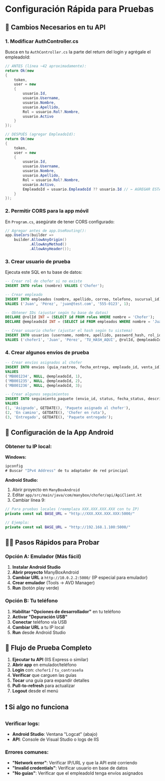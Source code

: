 # Configuración Rápida para Pruebas

## 🔧 Cambios Necesarios en tu API

### 1. Modificar AuthController.cs

Busca en tu `AuthController.cs` la parte del return del login y agrégale el empleadoId:

```csharp
// ANTES (línea ~42 aproximadamente):
return Ok(new
{
    token,
    user = new
    {
        usuario.Id,
        usuario.Username,
        usuario.Nombre,
        usuario.Apellido,
        Rol = usuario.Rol?.Nombre,
        usuario.Activo
    }
});

// DESPUÉS (agregar EmpleadoId):
return Ok(new
{
    token,
    user = new
    {
        usuario.Id,
        usuario.Username,
        usuario.Nombre,
        usuario.Apellido,
        Rol = usuario.Rol?.Nombre,
        usuario.Activo,
        EmpleadoId = usuario.EmpleadoId ?? usuario.Id // ← AGREGAR ESTA LÍNEA
    }
});
```

### 2. Permitir CORS para la app móvil

En `Program.cs`, asegúrate de tener CORS configurado:

```csharp
// Agregar antes de app.UseRouting():
app.UseCors(builder =>
    builder.AllowAnyOrigin()
           .AllowAnyMethod()
           .AllowAnyHeader());
```

### 3. Crear usuario de prueba

Ejecuta este SQL en tu base de datos:

```sql
-- Crear rol de chofer si no existe
INSERT INTO roles (nombre) VALUES ('Chofer');

-- Crear empleado
INSERT INTO empleados (nombre, apellido, correo, telefono, sucursal_id) 
VALUES ('Juan', 'Pérez', 'juan@test.com', '555-0123', 1);

-- Obtener IDs (ajustar según tu base de datos)
DECLARE @rolId INT = (SELECT id FROM roles WHERE nombre = 'Chofer');
DECLARE @empleadoId INT = (SELECT id FROM empleados WHERE nombre = 'Juan' AND apellido = 'Pérez');

-- Crear usuario chofer (ajustar el hash según tu sistema)
INSERT INTO usuarios (username, nombre, apellido, password_hash, rol_id, empleado_id, activo, fecha_creacion)
VALUES ('chofer1', 'Juan', 'Pérez', 'TU_HASH_AQUI', @rolId, @empleadoId, 1, GETDATE());
```

### 4. Crear algunos envíos de prueba

```sql
-- Crear envíos asignados al chofer
INSERT INTO envios (guia_rastreo, fecha_entrega, empleado_id, venta_id)
VALUES 
('MB001234', NULL, @empleadoId, 1),
('MB001235', NULL, @empleadoId, 2),
('MB001236', NULL, @empleadoId, 3);

-- Crear algunos seguimientos
INSERT INTO seguimiento_paquete (envio_id, status, fecha_status, descripcion)
VALUES 
(1, 'Asignado', GETDATE(), 'Paquete asignado al chofer'),
(2, 'En camino', GETDATE(), 'Chofer en ruta'),
(3, 'Entregado', GETDATE(), 'Paquete entregado');
```

## 📱 Configuración de la App Android

### Obtener tu IP local:

**Windows:**
```cmd
ipconfig
# Buscar "IPv4 Address" de tu adaptador de red principal
```

**Android Studio:**
1. Abrir proyecto en `ManyBoxAndroid`
2. Editar `app/src/main/java/com/manybox/chofer/api/ApiClient.kt`
3. Cambiar línea 9:

```kotlin
// Para pruebas locales (reemplaza XXX.XXX.XXX.XXX con tu IP)
private const val BASE_URL = "http://XXX.XXX.XXX.XXX:5000/"

// Ejemplo:
private const val BASE_URL = "http://192.168.1.100:5000/"
```

## 🏃‍♂️ Pasos Rápidos para Probar

### Opción A: Emulador (Más fácil)
1. **Instalar Android Studio**
2. **Abrir proyecto** ManyBoxAndroid
3. **Cambiar URL** a `http://10.0.2.2:5000/` (IP especial para emulador)
4. **Crear emulador** (Tools → AVD Manager)
5. **Run** (botón play verde)

### Opción B: Tu teléfono
1. **Habilitar "Opciones de desarrollador"** en tu teléfono
2. **Activar "Depuración USB"**
3. **Conectar** teléfono vía USB
4. **Cambiar URL** a tu IP local
5. **Run** desde Android Studio

## 🧪 Flujo de Prueba Completo

1. **Ejecutar tu API** (IIS Express o similar)
2. **Abrir app** en emulador/teléfono
3. **Login** con: `chofer1` / `tu_contraseña`
4. **Verificar** que carguen las guías
5. **Tocar** una guía para expandir detalles
6. **Pull-to-refresh** para actualizar
7. **Logout** desde el menú

## ❗ Si algo no funciona

### Verificar logs:
- **Android Studio**: Ventana "Logcat" (abajo)
- **API**: Console de Visual Studio o logs de IIS

### Errores comunes:
- **"Network error"**: Verificar IP/URL y que la API esté corriendo
- **"Invalid credentials"**: Verificar usuario en base de datos
- **"No guías"**: Verificar que el empleadoId tenga envíos asignados